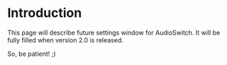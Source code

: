 # Introduction #

This page will describe future settings window for AudioSwitch.
It will be fully filled when version 2.0 is released.

So, be patient! ;)